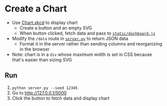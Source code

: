 # Create a Chart

-   Use [Chart.xkcd][chartxkcd] to display chart
    -   Create a button and an empty SVG
    -   When button clicked,
        fetch data and pass to [`static/dashboard.js`](static/dashboard.js)
-   Modify the `/data` route in [`server.py`](./server.py) to return JSON data
    -   Format it in the server rather than sending columns and reorganizing in the browser
-   Note: chart is in a `div` whose maximum width is set in CSS because that's easier than sizing SVG

## Run

1.  `python server.py --seed 12345`
1.  Go to <http://127.0.0.1/5000>
1.  Click the button to fetch data and display chart

[chartxkcd]: https://timqian.com/chart.xkcd/
[flask]: https://flask.palletsprojects.com/
